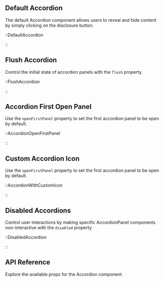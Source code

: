 ## Default Accordion

The default Accordion component allows users to reveal and hide content by simply clicking on the disclosure button.

::DefaultAccordion

::

## Flush Accordion

Control the initial state of accordion panels with the `flush` property.

::FlushAccordion

::

## Accordion First Open Panel

Use the `openFirstPanel` property to set the first accordion panel to be open by default.

::AccordionOpenFirstPanel

::

## Custom Accordion Icon

Use the `openFirstPanel` property to set the first accordion panel to be open by default.

::AccordionWithCustomIcon

::

## Disabled Accordions

Control user interactions by making specific AccordionPanel components non-interactive with the `disabled` property.

::DisabledAccordion

::

## API Reference

Explore the available props for the Accordion component
